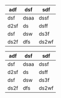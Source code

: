 | adf  | dsf  | sdf   |
|------|------|-------|
| dsf  | dsaa | dssf  |
| d2sf | ds   | dsff  |
| dsf  | dsw  | ds3f  |
| ds2f | dfs  | ds2wf |

| adf  | dsf  | sdf   |
|------|------|-------|
| dsf  | dsaa | dssf  |
| d2sf | ds   | dsff  |
| dsf  | dsw  | ds3f  |
| ds2f | dfs  | ds2wf |
